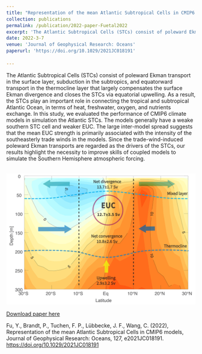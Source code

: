```yaml
---
title: "Representation of the mean Atlantic Subtropical Cells in CMIP6 models"
collection: publications
permalink: /publication/2022-paper-Fuetal2022
excerpt: 'The Atlantic Subtropical Cells (STCs) consist of poleward Ekman transport in the surface layer, subduction in the subtropics, and equatorward transport in the thermocline layer that largely compensates the surface Ekman divergence and closes the STCs via equatorial upwelling. As a result, the STCs play an important role in connecting the tropical and subtropical Atlantic Ocean, in terms of heat, freshwater, oxygen, and nutrients exchange. In this study, we evaluated the performance of CMIP6 climate models in simulation the Atlantic STCs...'
date: 2022-3-7
venue: 'Journal of Geophysical Research: Oceans'
paperurl: 'https://doi.org/10.1029/2021JC018191'

---
```

The Atlantic Subtropical Cells (STCs) consist of poleward Ekman transport in the surface layer, subduction in the subtropics, and equatorward transport in the thermocline layer that largely compensates the surface Ekman divergence and closes the STCs via equatorial upwelling. As a result, the STCs play an important role in connecting the tropical and subtropical Atlantic Ocean, in terms of heat, freshwater, oxygen, and nutrients exchange. In this study, we evaluated the performance of CMIP6 climate models in simulation the Atlantic STCs. The models generally have a weake southern STC cell and weaker EUC. The large inter-model spread suggests that the mean EUC strength is primarily associated with the intensity of the southeasterly trade winds in the models. Since the trade-wind-induced poleward Ekman transports are regarded as the drivers of the STCs, our results highlight the necessity to improve skills of coupled models to simulate the Southern Hemisphere atmospheric forcing.

<br/><img width="650" src='/images/Fu2022fig.jpg'> 

[Download paper here](http://fuyao5411.github.io/papers/Fu2022.pdf)

Fu, Y., Brandt, P., Tuchen, F. P., Lübbecke, J. F., Wang, C. (2022), Representation of the mean Atlantic Subtropical Cells in CMIP6 models, Journal of Geophysical Research: Oceans, 127, e2021JC018191. https://doi.org/10.1029/2021JC018191